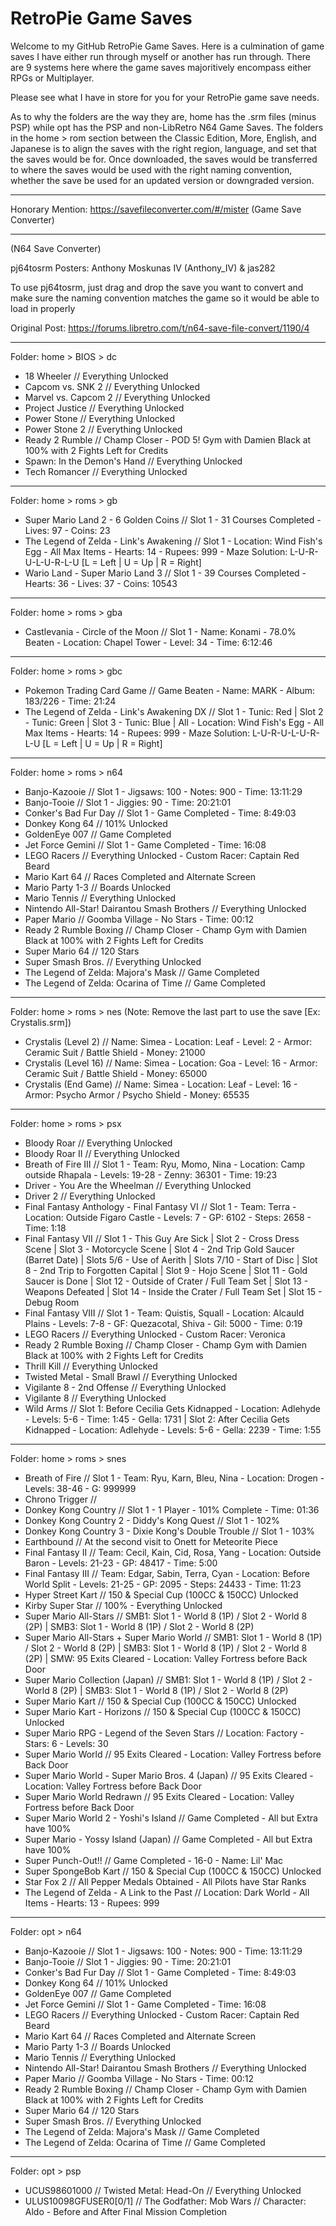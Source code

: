 # RetroPie Game Saves

Welcome to my GitHub RetroPie Game Saves. Here is a culmination of game saves I have either run through myself or another has run through. There are 9 systems here where the game saves majoritively encompass either RPGs or Multiplayer.

Please see what I have in store for you for your RetroPie game save needs.

As to why the folders are the way they are, home has the .srm files (minus PSP) while opt has the PSP and non-LibRetro N64 Game Saves. The folders in the home > rom section between the Classic Edition, More, English, and Japanese is to align the saves with the right region, language, and set that the saves would be for. Once downloaded, the saves would be transferred to where the saves would be used with the right naming convention, whether the save be used for an updated version or downgraded version.



---



Honorary Mention: https://savefileconverter.com/#/mister (Game Save Converter)



---



(N64 Save Converter)

pj64tosrm Posters: Anthony Moskunas IV (Anthony_IV) & jas282

To use pj64tosrm, just drag and drop the save you want to convert and make sure the naming convention matches the game so it would be able to load in properly

Original Post: https://forums.libretro.com/t/n64-save-file-convert/1190/4



---



Folder: home > BIOS > dc

* 18 Wheeler // Everything Unlocked
* Capcom vs. SNK 2 // Everything Unlocked
* Marvel vs. Capcom 2 // Everything Unlocked
* Project Justice // Everything Unlocked
* Power Stone // Everything Unlocked
* Power Stone 2 // Everything Unlocked
* Ready 2 Rumble // Champ Closer - POD 5! Gym with Damien Black at 100% with 2 Fights Left for Credits
* Spawn: In the Demon's Hand // Everything Unlocked
* Tech Romancer // Everything Unlocked



---



Folder: home > roms > gb

* Super Mario Land 2 - 6 Golden Coins // Slot 1 - 31 Courses Completed - Lives: 97 - Coins: 23
* The Legend of Zelda - Link's Awakening // Slot 1 - Location: Wind Fish's Egg - All Max Items - Hearts: 14 - Rupees: 999 - Maze Solution: L-U-R-U-L-U-R-L-U [L = Left | U = Up | R = Right]
* Wario Land - Super Mario Land 3 // Slot 1 - 39 Courses Completed - Hearts: 36 - Lives: 37 - Coins: 10543



---



Folder: home > roms > gba

* Castlevania - Circle of the Moon // Slot 1 - Name: Konami - 78.0% Beaten - Location: Chapel Tower - Level: 34 - Time: 6:12:46



---



Folder: home > roms > gbc

* Pokemon Trading Card Game // Game Beaten - Name: MARK - Album: 183/226 - Time: 21:24
* The Legend of Zelda - Link's Awakening DX // Slot 1 - Tunic: Red | Slot 2 - Tunic: Green | Slot 3 - Tunic: Blue | All - Location: Wind Fish's Egg - All Max Items - Hearts: 14 - Rupees: 999 - Maze Solution: L-U-R-U-L-U-R-L-U [L = Left | U = Up | R = Right]



---



Folder: home > roms > n64

* Banjo-Kazooie // Slot 1 - Jigsaws: 100 - Notes: 900 - Time: 13:11:29
* Banjo-Tooie // Slot 1 - Jiggies: 90 - Time: 20:21:01
* Conker's Bad Fur Day // Slot 1 - Game Completed - Time: 8:49:03
* Donkey Kong 64 // 101% Unlocked
* GoldenEye 007 // Game Completed
* Jet Force Gemini // Slot 1 - Game Completed - Time: 16:08
* LEGO Racers // Everything Unlocked - Custom Racer: Captain Red Beard
* Mario Kart 64 // Races Completed and Alternate Screen
* Mario Party 1-3 // Boards Unlocked
* Mario Tennis // Everything Unlocked
* Nintendo All-Star! Dairantou Smash Brothers // Everything Unlocked
* Paper Mario // Goomba Village - No Stars - Time: 00:12
* Ready 2 Rumble Boxing // Champ Closer - Champ Gym with Damien Black at 100% with 2 Fights Left for Credits
* Super Mario 64 // 120 Stars
* Super Smash Bros. // Everything Unlocked
* The Legend of Zelda: Majora's Mask // Game Completed
* The Legend of Zelda: Ocarina of Time // Game Completed



---



Folder: home > roms > nes (Note: Remove the last part to use the save [Ex: Crystalis.srm])

* Crystalis (Level 2) // Name: Simea - Location: Leaf - Level: 2 - Armor: Ceramic Suit / Battle Shield - Money: 21000
* Crystalis (Level 16) // Name: Simea - Location: Goa - Level: 16 - Armor: Ceramic Suit / Battle Shield - Money: 65000
* Crystalis (End Game) // Name: Simea - Location: Leaf - Level: 16 - Armor: Psycho Armor / Psycho Shield - Money: 65535



---



Folder: home > roms > psx

* Bloody Roar // Everything Unlocked
* Bloody Roar II // Everything Unlocked
* Breath of Fire III // Slot 1 - Team: Ryu, Momo, Nina - Location: Camp outside Rhapala - Levels: 19-28 - Zenny: 36301 - Time: 19:23
* Driver - You Are the Wheelman // Everything Unlocked
* Driver 2 // Everything Unlocked
* Final Fantasy Anthology - Final Fantasy VI // Slot 1 - Team: Terra - Location: Outside Figaro Castle - Levels: 7 - GP: 6102 - Steps: 2658 - Time: 1:18
* Final Fantasy VII // Slot 1 - This Guy Are Sick | Slot 2 - Cross Dress Scene | Slot 3 - Motorcycle Scene | Slot 4 - 2nd Trip Gold Saucer (Barret Date)  | Slots 5/6 - Use of Aerith  | Slots 7/10 - Start of Disc | Slot 8 - 2nd Trip to Forgotten Capital | Slot 9 - Hojo Scene | Slot 11 - Gold Saucer is Done | Slot 12 - Outside of Crater / Full Team Set  | Slot 13 - Weapons Defeated | Slot 14 - Inside the Crater / Full Team Set | Slot 15 - Debug Room
* Final Fantasy VIII // Slot 1 - Team: Quistis, Squall - Location: Alcauld Plains - Levels: 7-8 - GF: Quezacotal, Shiva - Gil: 5000 - Time: 0:19
* LEGO Racers // Everything Unlocked - Custom Racer: Veronica
* Ready 2 Rumble Boxing // Champ Closer - Champ Gym with Damien Black at 100% with 2 Fights Left for Credits
* Thrill Kill // Everything Unlocked
* Twisted Metal - Small Brawl // Everything Unlocked
* Vigilante 8 - 2nd Offense // Everything Unlocked
* Vigilante 8 // Everything Unlocked
* Wild Arms // Slot 1: Before Cecilia Gets Kidnapped - Location: Adlehyde - Levels: 5-6 - Time: 1:45 - Gella: 1731 | Slot 2: After Cecilia Gets Kidnapped - Location: Adlehyde - Levels: 5-6 - Gella: 2239 - Time: 1:55



---



Folder: home > roms > snes

* Breath of Fire // Slot 1 - Team: Ryu, Karn, Bleu, Nina - Location: Drogen - Levels: 38-46 - G: 999999
* Chrono Trigger // 
* Donkey Kong Country // Slot 1 - 1 Player - 101% Complete - Time: 01:36
* Donkey Kong Country 2 - Diddy's Kong Quest // Slot 1 - 102%
* Donkey Kong Country 3 - Dixie Kong's Double Trouble // Slot 1 - 103%
* Earthbound // At the second visit to Onett for Meteorite Piece
* Final Fantasy II // Team: Cecil, Kain, Cid, Rosa, Yang - Location: Outside Baron - Levels: 21-23 - GP: 48417 - Time: 5:00
* Final Fantasy III // Team: Edgar, Sabin, Terra, Cyan - Location: Before World Split - Levels: 21-25 - GP: 2095 - Steps: 24433 - Time: 11:23
* Hyper Street Kart // 150 & Special Cup (100CC & 150CC) Unlocked
* Kirby Super Star // 100% - Everything Unlocked
* Super Mario All-Stars // SMB1: Slot 1 - World 8 (1P) / Slot 2 - World 8 (2P) | SMB3: Slot 1 - World 8 (1P) / Slot 2 - World 8 (2P)
* Super Mario All-Stars + Super Mario World // SMB1: Slot 1 - World 8 (1P) / Slot 2 - World 8 (2P) | SMB3: Slot 1 - World 8 (1P) / Slot 2 - World 8 (2P) | SMW: 95 Exits Cleared - Location: Valley Fortress before Back Door
* Super Mario Collection (Japan) // SMB1: Slot 1 - World 8 (1P) / Slot 2 - World 8 (2P) | SMB3: Slot 1 - World 8 (1P) / Slot 2 - World 8 (2P)
* Super Mario Kart // 150 & Special Cup (100CC & 150CC) Unlocked
* Super Mario Kart - Horizons // 150 & Special Cup (100CC & 150CC) Unlocked
* Super Mario RPG - Legend of the Seven Stars // Location: Factory - Stars: 6 - Levels: 30
* Super Mario World // 95 Exits Cleared - Location: Valley Fortress before Back Door
* Super Mario World - Super Mario Bros. 4 (Japan) // 95 Exits Cleared - Location: Valley Fortress before Back Door
* Super Mario World Redrawn // 95 Exits Cleared - Location: Valley Fortress before Back Door
* Super Mario World 2 - Yoshi's Island // Game Completed - All but Extra have 100%
* Super Mario - Yossy Island (Japan) // Game Completed - All but Extra have 100%
* Super Punch-Out!! // Game Completed - 16-0 - Name: Lil' Mac
* Super SpongeBob Kart // 150 & Special Cup (100CC & 150CC) Unlocked
* Star Fox 2 // All Pepper Medals Obtained - All Pilots have Star Ranks
* The Legend of Zelda - A Link to the Past // Location: Dark World - All Items - Hearts: 13 - Rupees: 999



---



Folder: opt > n64

* Banjo-Kazooie // Slot 1 - Jigsaws: 100 - Notes: 900 - Time: 13:11:29
* Banjo-Tooie // Slot 1 - Jiggies: 90 - Time: 20:21:01
* Conker's Bad Fur Day // Slot 1 - Game Completed - Time: 8:49:03
* Donkey Kong 64 // 101% Unlocked
* GoldenEye 007 // Game Completed
* Jet Force Gemini // Slot 1 - Game Completed - Time: 16:08
* LEGO Racers // Everything Unlocked - Custom Racer: Captain Red Beard
* Mario Kart 64 // Races Completed and Alternate Screen
* Mario Party 1-3 // Boards Unlocked
* Mario Tennis // Everything Unlocked
* Nintendo All-Star! Dairantou Smash Brothers // Everything Unlocked
* Paper Mario // Goomba Village - No Stars - Time: 00:12
* Ready 2 Rumble Boxing // Champ Closer - Champ Gym with Damien Black at 100% with 2 Fights Left for Credits
* Super Mario 64 // 120 Stars
* Super Smash Bros. // Everything Unlocked
* The Legend of Zelda: Majora's Mask // Game Completed
* The Legend of Zelda: Ocarina of Time // Game Completed



---



Folder: opt > psp

* UCUS98601000 // Twisted Metal: Head-On // Everything Unlocked
* ULUS10098GFUSER0\[0/1] // The Godfather: Mob Wars // Character: Aldo - Before and After Final Mission Completion
